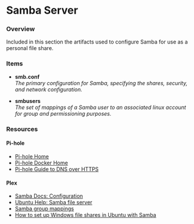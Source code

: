 # Samba Server #

### Overview ###

Included in this section the artifacts used to configure Samba for use as a personal file share.

### Items ###

* **smb.conf**  
  _The primary configuration for Samba, specifying the shares, security, and network configuration._
 
* **smbusers**  
  _The set of mappings of a Samba user to an associated linux account for group and permissioning purposes._
  
### Resources ###

#### Pi-hole ####

- [Pi-hole Home](https://pi-hole.net/)
- [Pi-hole Docker Home](https://github.com/pi-hole/docker-pi-hole)
- [Pi-hole Guide to DNS over HTTPS](https://docs.pi-hole.net/guides/dns-over-https/)

#### Plex ####

- [Samba Docs: Configuration](https://www.samba.org/samba/docs/current/man-html/smb.conf.5.html)
- [Ubuntu Help: Samba file server](https://help.ubuntu.com/lts/serverguide/samba-fileserver.html)
- [Samba group mappings](http://library.mobrien.com/Manuals/samba/htmldocs/groupmapping.html)
- [How to set up Windows file shares in Ubuntu with Samba](http://www.ubuntuboss.com/how-to-set-up-windows-file-shares-in-ubuntu-18-04-with-samba/)
